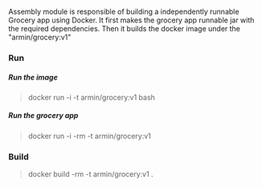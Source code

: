 Assembly module is responsible of building a independently runnable Grocery app using Docker. It first makes the grocery app runnable jar with the required dependencies.
Then it builds the docker image under the "armin/grocery:v1"

### Run
##### Run the image
> docker run -i -t armin/grocery:v1 bash

##### Run the grocery app
> docker run -i -rm -t armin/grocery:v1

### Build
> docker build -rm -t armin/grocery:v1 .